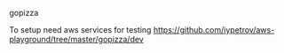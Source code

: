 gopizza

To setup need aws services for testing
https://github.com/iypetrov/aws-playground/tree/master/gopizza/dev